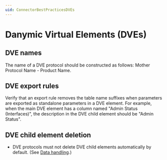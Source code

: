 ```yaml
---
uid: ConnectorBestPracticesDVEs
---
```


# Danymic Virtual Elements (DVEs)

## DVE names

The name of a DVE protocol should be constructed as follows: Mother Protocol Name - Product Name.

## DVE export rules

Verify that an export rule removes the table name suffixes when parameters are exported as standalone parameters in a DVE element. For example, when the main DVE element has a column named "Admin Status (Interfaces)", the description in the DVE child element should be "Admin Status".

## DVE child element deletion

- DVE protocols must not delete DVE child elements automatically by default. (See [Data handling](xref:Data_handling).)
